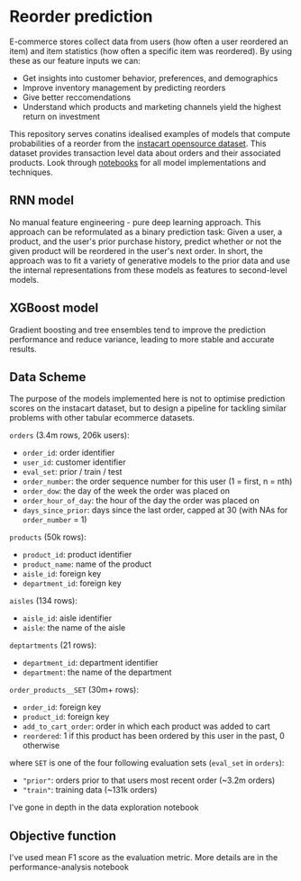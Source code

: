 # Reorder prediction
E-commerce stores collect data from users (how often a user reordered an item) and item statistics (how often a specific item was reordered). By using these as our feature inputs we can:
- Get insights into customer behavior, preferences, and demographics
- Improve inventory management by predicting reorders
- Give better reccomendations
- Understand which products and marketing channels yield the highest return on investment

This repository serves conatins idealised examples of models that compute probabilities of a reorder from the [instacart opensource dataset](https://tech.instacart.com/3-million-instacart-orders-open-sourced-d40d29ead6f2). This dataset provides transaction level data about orders and their associated products. Look through [notebooks](https://github.com/dinosoupy/reorder-prediction/tree/main/notebooks) for all model implementations and techniques.

## RNN model
No manual feature engineering - pure deep learning approach. This approach can be reformulated as a binary prediction task: Given a user, a product, and the user's prior purchase history, predict whether or not the given product will be reordered in the user's next order. In short, the approach was to fit a variety of generative models to the prior data and use the internal representations from these models as features to second-level models.

## XGBoost model
Gradient boosting and tree ensembles tend to improve the prediction performance and reduce variance, leading to more stable and accurate results. 

## Data Scheme
The purpose of the models implemented here is not to optimise prediction scores on the instacart dataset, but to design a pipeline for tackling similar problems with other tabular ecommerce datasets.
    

`orders` (3.4m rows, 206k users):
* `order_id`: order identifier
* `user_id`: customer identifier
* `eval_set`: prior / train / test
* `order_number`: the order sequence number for this user (1 = first, n = nth)
* `order_dow`: the day of the week the order was placed on
* `order_hour_of_day`: the hour of the day the order was placed on
* `days_since_prior`: days since the last order, capped at 30 (with NAs for `order_number` = 1)

`products` (50k rows):
* `product_id`: product identifier
* `product_name`: name of the product
* `aisle_id`: foreign key
* `department_id`: foreign key

`aisles` (134 rows):
* `aisle_id`: aisle identifier
* `aisle`: the name of the aisle

`deptartments` (21 rows):
* `department_id`: department identifier
* `department`: the name of the department

`order_products__SET` (30m+ rows):
* `order_id`: foreign key
* `product_id`: foreign key
* `add_to_cart_order`: order in which each product was added to cart
* `reordered`: 1 if this product has been ordered by this user in the past, 0 otherwise

where `SET` is one of the four following evaluation sets (`eval_set` in `orders`):
* `"prior"`: orders prior to that users most recent order (~3.2m orders)
* `"train"`: training data (~131k orders)

I've gone in depth in the data exploration notebook <INSERT LINK>

## Objective function
I've used mean F1 score as the evaluation metric. More details are in the performance-analysis notebook <INSERT LINK>
